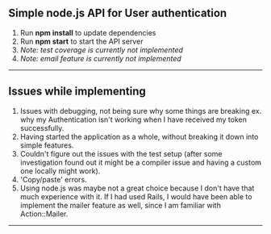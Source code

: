 ## Simple node.js API for User authentication

1. Run **npm install** to update dependencies
2. Run **npm start** to start the API server
3. *Note: test coverage is currently not implemented*
4. *Note: email feature is currently not implemented*
---

## Issues while implementing

1. Issues with debugging, not being sure why some things are breaking ex. why my Authentication isn't working when I have received my token successfully.
2. Having started the application as a whole, without breaking it down into simple features.
3. Couldn't figure out the issues with the test setup (after some investigation found out it might be a compiler issue and having a custom one locally might work).
4. 'Copy/paste' errors.
5. Using node.js was maybe not a great choice because I don't have that much experience with it. If I had used Rails, I would have been able to implement the mailer feature as well, since I am familiar with Action::Mailer.
---
